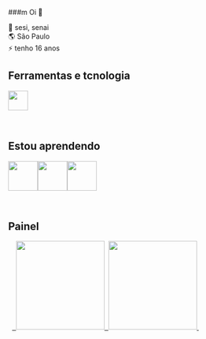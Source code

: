 ###m Oi 👋

<!--
**lucasvaini/lucasvaini** is a ✨ _special_ ✨ repository because its `README.md` (this file) appears on your GitHub profile.

Here are some ideas to get you started:

- 🔭 I’m currently working on ...
- 🌱 I’m currently learning ...
- 👯 I’m looking to collaborate on ...
- 🤔 I’m looking for help with ...
- 💬 Ask me about ...
- 📫 How to reach me: ...
- 😄 Pronouns: ...
- ⚡ Fun fact: ...
-->

🙏 sesi, senai   
🌎 São Paulo   
⚡ tenho 16 anos

## Ferramentas e tcnologia
<img src="https://cdn.jsdelivr.net/gh/devicons/devicon/icons/github/github-original.svg" width="40" height="40"/>

 


## Estou aprendendo
<img src="https://cdn.jsdelivr.net/gh/devicons/devicon/icons/html5/html5-original-wordmark.svg" width="60" height="60"/><img src="https://cdn.jsdelivr.net/gh/devicons/devicon/icons/css3/css3-original-wordmark.svg" width="60" height="60"/><img src="https://cdn.jsdelivr.net/gh/devicons/devicon/icons/vscode/vscode-original.svg" width="60" height="60"/>

 


## Painel
<div> 
<a href="https://github.com/lucasvaini"> 
<img height="180em" src="https://github-readme-stats.vercel.app/api/top-langs/?username=lucasvaini&layout=compact&langs_count=7&theme=dracula"/> 
<img height="180em" src="https://github-readme-stats.vercel.app/api?username=lucasvaini&show_icons=true&theme=dracula&include_all_commits=true&count_private=true"/> 
</div>
